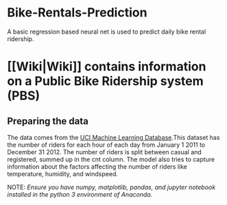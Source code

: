 # Bike-Rentals-Prediction
A basic regression based neural net is used to predict daily bike rental ridership.

# [[Wiki|Wiki]] contains information on a Public Bike Ridership system (PBS) #
## Preparing the data ##
The data comes from the [UCI Machine Learning Database](https://archive.ics.uci.edu/ml/datasets/Bike+Sharing+Dataset).This dataset has the number of riders for each hour of each day from January 1 2011 to December 31 2012. The number of riders is split between casual and registered, summed up in the cnt column. The model also tries to capture information about the factors affecting the number of riders like temperature, humidity, and windspeed.

NOTE: *Ensure you have numpy, matplotlib, pandas, and jupyter notebook installed in the python 3 environment of Anaconda.*
